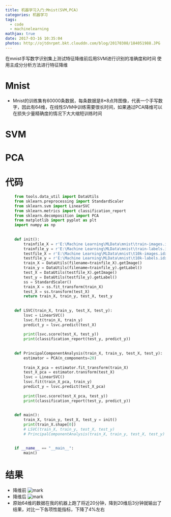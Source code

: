 ```yaml
---
title: 机器学习入门:Mnist(SVM,PCA)
categories: 机器学习
tags:
  - code
  - machinelearning
mathjax: true
date: 2017-03-16 10:35:04
photos: http://ojtdnrpmt.bkt.clouddn.com/blog/20170308/184051988.JPG	
---
```

在mnist手写数字识别集上测试特征降维前后用SVM进行识别的准确度和时间
使用主成分分析方法进行特征降维

<!--more-->

# Mnist
-	Mnist的训练集有60000条数据，每条数据是8*8点阵图像，代表一个手写数字，因此有64维，在线性SVM中训练需要很长时间，如果通过PCA降维可以在损失少量精确度的情况下大大缩短训练时间

# SVM

# PCA

# 代码
```Python
    from tools.data_util import DataUtils
    from sklearn.preprocessing import StandardScaler
    from sklearn.svm import LinearSVC
    from sklearn.metrics import classification_report
    from sklearn.decomposition import PCA
    from matplotlib import pyplot as plt
    import numpy as np
    
    
    def init():
        trainfile_X = r'E:\Machine Learning\MLData\mnist\train-images.idx3-ubyte'
        trainfile_y = r'E:\Machine Learning\MLData\mnist\train-labels.idx1-ubyte'
        testfile_X = r'E:\Machine Learning\MLData\mnist\t10k-images.idx3-ubyte'
        testfile_y = r'E:\Machine Learning\MLData\mnist\t10k-labels.idx1-ubyte'
        train_X = DataUtils(filename=trainfile_X).getImage()
        train_y = DataUtils(filename=trainfile_y).getLabel()
        test_X = DataUtils(testfile_X).getImage()
        test_y = DataUtils(testfile_y).getLabel()
        ss = StandardScaler()
        train_X = ss.fit_transform(train_X)
        test_X = ss.transform(test_X)
        return train_X, train_y, test_X, test_y
    
    
    def LSVC(train_X, train_y, test_X, test_y):
        lsvc = LinearSVC()
        lsvc.fit(train_X, train_y)
        predict_y = lsvc.predict(test_X)
    
        print(lsvc.score(test_X, test_y))
        print(classification_report(test_y, predict_y))
    
    
    def PrincipalComponentAnalysis(train_X, train_y, test_X, test_y):
        estimator = PCA(n_components=20)
    
        train_X_pca = estimator.fit_transform(train_X)
        test_X_pca = estimator.transform(test_X)
        lsvc = LinearSVC()
        lsvc.fit(train_X_pca, train_y)
        predict_y = lsvc.predict(test_X_pca)
    
        print(lsvc.score(test_X_pca, test_y))
        print(classification_report(test_y, predict_y))
    
    
    def main():
        train_X, train_y, test_X, test_y = init()
        print(train_X.shape[0])
        # LSVC(train_X, train_y, test_X, test_y)
        # PrincipalComponentAnalysis(train_X, train_y, test_X, test_y)
    
    
    if __name__ == "__main__":
        main()
```

# 结果
-	降维前
	![mark](http://ojtdnrpmt.bkt.clouddn.com/blog/20170316/155543898.JPG)
-	降维后
	![mark](http://ojtdnrpmt.bkt.clouddn.com/blog/20170316/155614953.JPG)
-	原始64维的数据在我的机器上跑了将近20分钟，降到20维后3分钟就输出了结果，对比一下各项性能指标，下降了4%左右
	
